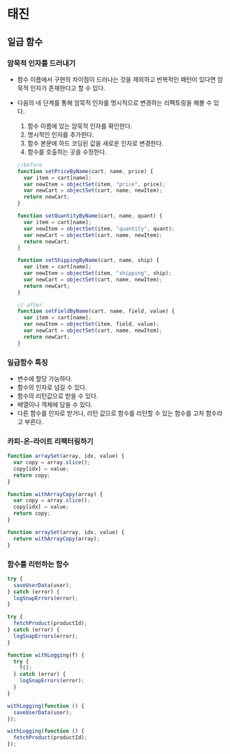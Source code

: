 # 태진

## 일급 함수

### 암묵적 인자를 드러내기

- 함수 이름에서 구현의 차이점이 드러나는 것을 제외하고 반복적인 패턴이 있다면 암묵적 인자가 존재한다고 할 수 있다.
- 다음의 네 단계를 통해 암묵적 인자를 명시적으로 변경하는 리팩토링을 해볼 수 있다.

  1.  함수 이름에 있는 암묵적 인자를 확인한다.
  2.  명시적인 인자를 추가한다.
  3.  함수 본문에 하드 코딩된 값을 새로운 인자로 변경한다.
  4.  함수를 호출하는 곳을 수정한다.

  ```jsx
  //before
  function setPriceByName(cart, name, price) {
    var item = cart[name];
    var newItem = objectSet(item, "price", price);
    var newCart = objectSet(cart, name, newItem);
    return newCart;
  }

  function setQuantityByName(cart, name, quant) {
    var item = cart[name];
    var newItem = objectSet(item, "quantity", quant);
    var newCart = objectSet(cart, name, newItem);
    return newCart;
  }

  function setShippingByName(cart, name, ship) {
    var item = cart[name];
    var newItem = objectSet(item, "shipping", ship);
    var newCart = objectSet(cart, name, newItem);
    return newCart;
  }
  ```

  ```jsx
  // after
  function setFieldByName(cart, name, field, value) {
    var item = cart[name];
    var newItem = objectSet(item, field, value);
    var newCart = objectSet(cart, name, newItem);
    return newCart;
  }
  ```

### 일급함수 특징

- 변수에 할당 가능하다.
- 함수의 인자로 넘길 수 있다.
- 함수의 리턴값으로 받을 수 있다.
- 배열이나 객체에 담을 수 있다.
- 다른 함수를 인자로 받거나, 리턴 값으로 함수를 리턴할 수 있는 함수를 고차 함수라고 부른다.

### 카피-온-라이트 리팩터링하기

```jsx
function arraySet(array, idx, value) {
  var copy = array.slice();
  copy[idx] = value;
  return copy;
}

function withArrayCopy(array) {
  var copy = array.slice();
  copy[idx] = value;
  return copy;
}

function arraySet(array, idx, value) {
  return withArrayCopy(array);
}
```

### 함수를 리턴하는 함수

```jsx
try {
  saveUserData(user);
} catch (error) {
  logSnapErrors(error);
}

try {
  fetchProduct(productId);
} catch (error) {
  logSnapErrors(error);
}

function withLogging(f) {
  try {
    f();
  } catch (error) {
    logSnapErrors(error);
  }
}

withLogging(function () {
  saveUserData(user);
});

withLogging(function () {
  fetchProduct(productId);
});
```
